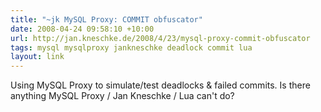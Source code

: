 ```yaml
---
title: "~jk MySQL Proxy: COMMIT obfuscator"
date: 2008-04-24 09:58:10 +10:00
url: http://jan.kneschke.de/2008/4/23/mysql-proxy-commit-obfuscator
tags: mysql mysqlproxy jankneschke deadlock commit lua
layout: link
---
```

Using MySQL Proxy to simulate/test deadlocks & failed commits. Is there anything MySQL Proxy / Jan Kneschke / Lua can't do?

